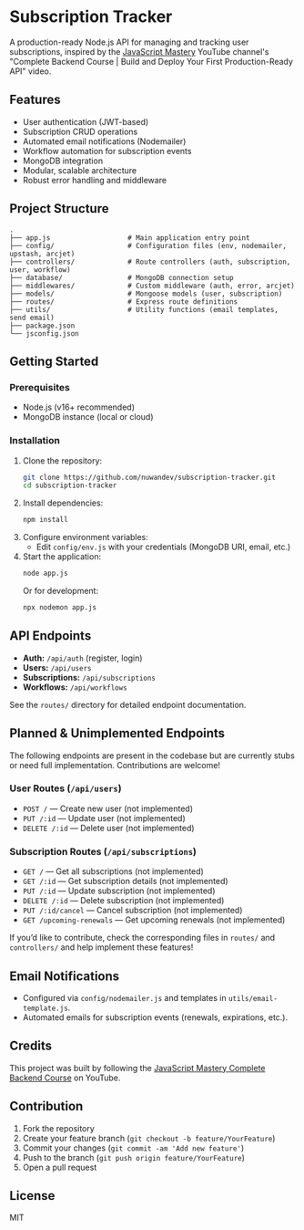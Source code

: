 # Subscription Tracker

A production-ready Node.js API for managing and tracking user subscriptions, inspired by the [JavaScript Mastery](https://www.youtube.com/@javascriptmastery) YouTube channel's "Complete Backend Course | Build and Deploy Your First Production-Ready API" video.

## Features

- User authentication (JWT-based)
- Subscription CRUD operations
- Automated email notifications (Nodemailer)
- Workflow automation for subscription events
- MongoDB integration
- Modular, scalable architecture
- Robust error handling and middleware

## Project Structure

```
.
├── app.js                   # Main application entry point
├── config/                  # Configuration files (env, nodemailer, upstash, arcjet)
├── controllers/             # Route controllers (auth, subscription, user, workflow)
├── database/                # MongoDB connection setup
├── middlewares/             # Custom middleware (auth, error, arcjet)
├── models/                  # Mongoose models (user, subscription)
├── routes/                  # Express route definitions
├── utils/                   # Utility functions (email templates, send email)
├── package.json
└── jsconfig.json
```

## Getting Started

### Prerequisites

- Node.js (v16+ recommended)
- MongoDB instance (local or cloud)

### Installation

1. Clone the repository:
   ```sh
   git clone https://github.com/nuwandev/subscription-tracker.git
   cd subscription-tracker
   ```
2. Install dependencies:
   ```sh
   npm install
   ```
3. Configure environment variables:
   - Edit `config/env.js` with your credentials (MongoDB URI, email, etc.)
4. Start the application:
   ```sh
   node app.js
   ```
   Or for development:
   ```sh
   npx nodemon app.js
   ```

## API Endpoints

- **Auth:** `/api/auth` (register, login)
- **Users:** `/api/users`
- **Subscriptions:** `/api/subscriptions`
- **Workflows:** `/api/workflows`

See the `routes/` directory for detailed endpoint documentation.

## Planned & Unimplemented Endpoints

The following endpoints are present in the codebase but are currently stubs or need full implementation. Contributions are welcome!

### User Routes (`/api/users`)

- `POST /` — Create new user (not implemented)
- `PUT /:id` — Update user (not implemented)
- `DELETE /:id` — Delete user (not implemented)

### Subscription Routes (`/api/subscriptions`)

- `GET /` — Get all subscriptions (not implemented)
- `GET /:id` — Get subscription details (not implemented)
- `PUT /:id` — Update subscription (not implemented)
- `DELETE /:id` — Delete subscription (not implemented)
- `PUT /:id/cancel` — Cancel subscription (not implemented)
- `GET /upcoming-renewals` — Get upcoming renewals (not implemented)

If you’d like to contribute, check the corresponding files in `routes/` and `controllers/` and help implement these features!

## Email Notifications

- Configured via `config/nodemailer.js` and templates in `utils/email-template.js`.
- Automated emails for subscription events (renewals, expirations, etc.).

## Credits

This project was built by following the [JavaScript Mastery Complete Backend Course](https://www.youtube.com/watch?v=fgTGADljAeg) on YouTube.

## Contribution

1. Fork the repository
2. Create your feature branch (`git checkout -b feature/YourFeature`)
3. Commit your changes (`git commit -am 'Add new feature'`)
4. Push to the branch (`git push origin feature/YourFeature`)
5. Open a pull request

## License

MIT
